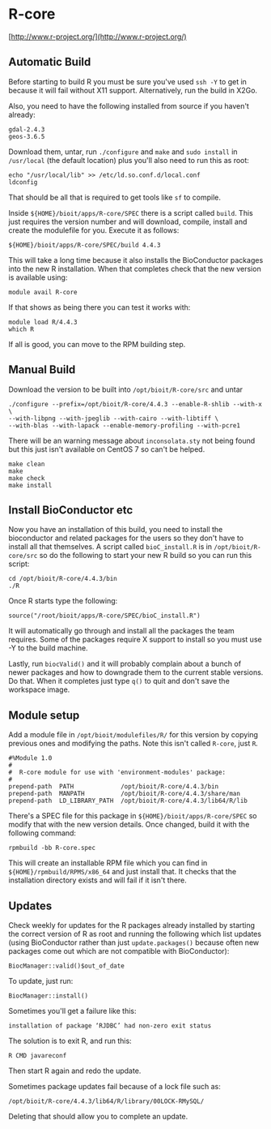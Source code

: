 # R-core

[http://www.r-project.org/](http://www.r-project.org/)

## Automatic Build

Before starting to build R you must be sure you've used `ssh -Y` to get in because it will fail without X11 support. Alternatively, run the build in X2Go.

Also, you need to have the following installed from source if you haven't already:

    gdal-2.4.3
    geos-3.6.5

Download them, untar, run `./configure` and `make` and `sudo install` in `/usr/local` (the default location) plus you'll also need to run this as root:

    echo "/usr/local/lib" >> /etc/ld.so.conf.d/local.conf
    ldconfig

That should be all that is required to get tools like `sf` to compile.

Inside `${HOME}/bioit/apps/R-core/SPEC` there is a script called `build`. This just requires the version number and will download, compile, install and create the modulefile for you. Execute it as follows: 

    ${HOME}/bioit/apps/R-core/SPEC/build 4.4.3

This will take a long time because it also installs the BioConductor packages into the new R installation. When that completes check that the new version is available using:

    module avail R-core

If that shows as being there you can test it works with:

    module load R/4.4.3
    which R

If all is good, you can move to the RPM building step.

## Manual Build

Download the version to be built into `/opt/bioit/R-core/src` and untar

    ./configure --prefix=/opt/bioit/R-core/4.4.3 --enable-R-shlib --with-x \ 
    --with-libpng --with-jpeglib --with-cairo --with-libtiff \
    --with-blas --with-lapack --enable-memory-profiling --with-pcre1

There will be an warning message about `inconsolata.sty` not being found but this just isn't available on CentOS 7 so can't be helped.

    make clean
    make
    make check
    make install

## Install BioConductor etc

Now you have an installation of this build, you need to install the bioconductor and related packages for the users so they don't have to install all that themselves. A script called `bioC_install.R` is in `/opt/bioit/R-core/src` so do the following to start your new R build so you can run this script:

    cd /opt/bioit/R-core/4.4.3/bin
    ./R

Once R starts type the following:

    source("/root/bioit/apps/R-core/SPEC/bioC_install.R") 

It will automatically go through and install all the packages the team requires. Some of the packages require X support to install so you must use -Y to the build machine.

Lastly, run `biocValid()` and it will probably complain about a bunch of newer packages and how to downgrade them to the current stable versions. Do that. When it completes just type `q()` to quit and don't save the workspace image.

## Module setup

Add a module file in `/opt/bioit/modulefiles/R/` for this version by copying previous ones and modifying the paths. Note this isn't called `R-core`, just `R`.

    #%Module 1.0
    #
    #  R-core module for use with 'environment-modules' package:
    #
    prepend-path  PATH             /opt/bioit/R-core/4.4.3/bin
    prepend-path  MANPATH          /opt/bioit/R-core/4.4.3/share/man
    prepend-path  LD_LIBRARY_PATH  /opt/bioit/R-core/4.4.3/lib64/R/lib

There's a SPEC file for this package in `${HOME}/bioit/apps/R-core/SPEC` so modify that with the new version details. Once changed, build it with the following command:

    rpmbuild -bb R-core.spec

This will create an installable RPM file which you can find in `${HOME}/rpmbuild/RPMS/x86_64` and just install that. It checks that the installation directory exists and will fail if it isn't there.

## Updates

Check weekly for updates for the R packages already installed by starting the correct version of R as root and running the following which list updates (using BioConductor rather than just `update.packages()` because often new packages come out which are not compatible with BioConductor):

    BiocManager::valid()$out_of_date

To update, just run:

    BiocManager::install()

Sometimes you'll get a failure like this:

    installation of package ‘RJDBC’ had non-zero exit status

The solution is to exit R, and run this:

    R CMD javareconf

Then start R again and redo the update.

Sometimes package updates fail because of a lock file such as:

    /opt/bioit/R-core/4.4.3/lib64/R/library/00LOCK-RMySQL/

Deleting that should allow you to complete an update.
